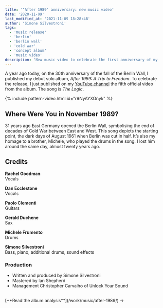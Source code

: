 ```yaml
---
title: '‘After 1989’ anniversary: new music video'
date: '2020-11-09'
last_modified_at: '2021-11-09 18:28:48'
author: 'Simone Silvestroni'
tags:
  - 'music release'
  - 'berlin'
  - 'berlin wall'
  - 'cold war'
  - 'concept album'
  - 'music video'
description: 'New music video to celebrate the first anniversary of my debut solo album, ‘After 1989: A Trip to Freedom’.'
---
```

A year ago today, on the 30th anniversary of the fall of the Berlin Wall, I published my debut solo album, _After 1989: A Trip to Freedom_. To celebrate the release, I just published on my [YouTube channel](https://www.youtube.com/@m2m) the fifth official video from the album. The song is _The Logic_.

{% include pattern-video.html id="r9NyAYXOnyk" %}

## Where Were You in November 1989?

31 years ago East Germany opened the Berlin Wall, symbolising the end of decades of Cold War between East and West. This song depicts the starting point, the dark days of August 1961 when Berlin was cut in half. It’s also my homage to a brother, Michele, who played the drums in the song. I lost him around the same day, almost twenty years ago.

## Credits

**Rachel Goodman**<br>
Vocals

**Dan Ecclestone**<br>
Vocals

**Paolo Clementi**<br>
Guitars

**Gerald Duchene**<br>
Sax

**Michele Frumento**<br>
Drums

**Simone Silvestroni**<br>
Bass, piano, additional drums, sound effects

### Production

- Written and produced by Simone Silvestroni
- Mastered by Ian Shepherd
- Management Christopher Carvalho of Unlock Your Sound

<br>
[**Read the album analysis**](/work/music/after-1989/)&nbsp;→
<br>